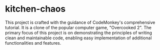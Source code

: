 # kitchen-chaos
This project is crafted with the guidance of CodeMonkey's comprehensive tutorial. It is a clone of the popular computer game, "Overcooked 2". The primary focus of this project is on demonstrating the principles of writing clean and maintainable code, enabling easy implementation of additional functionalities and features.

